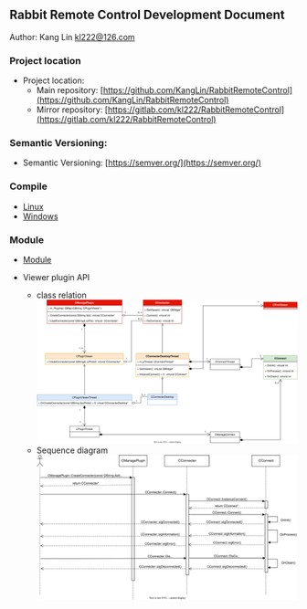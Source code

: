 
## Rabbit Remote Control Development Document

Author: Kang Lin kl222@126.com

### Project location

- Project location:
  - Main repository: [https://github.com/KangLin/RabbitRemoteControl](https://github.com/KangLin/RabbitRemoteControl)
  - Mirror repository: [https://gitlab.com/kl222/RabbitRemoteControl](https://gitlab.com/kl222/RabbitRemoteControl)

### Semantic Versioning:

- Semantic Versioning: [https://semver.org/](https://semver.org/)

### Compile

- [Linux](../Compile/Linux.md)
- [Windows](../Compile/Windows.md)

### Module

- [Module](modules.html)

- Viewer plugin API
  + class relation  
    ![ViewerPluginAPI](../Image/PluginViewerAPI.svg)
  + Sequence diagram   
    ![Sequence diagram](../Image/PluginViewerSequenceDiagram.svg)
